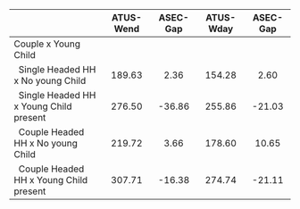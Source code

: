 
|                      |    ATUS-Wend |     ASEC-Gap |    ATUS-Wday |     ASEC-Gap |
| -------------------- | :----------: | :----------: | :----------: | :----------: |
| Couple x Young Child |              |              |              |              |
| &nbsp;&nbsp;Single Headed HH x No young Child |       189.63 |         2.36 |       154.28 |         2.60 |
| &nbsp;&nbsp;Single Headed HH x Young Child present |       276.50 |       -36.86 |       255.86 |       -21.03 |
| &nbsp;&nbsp;Couple Headed HH x No young Child |       219.72 |         3.66 |       178.60 |        10.65 |
| &nbsp;&nbsp;Couple Headed HH x Young Child present |       307.71 |       -16.38 |       274.74 |       -21.11 |

